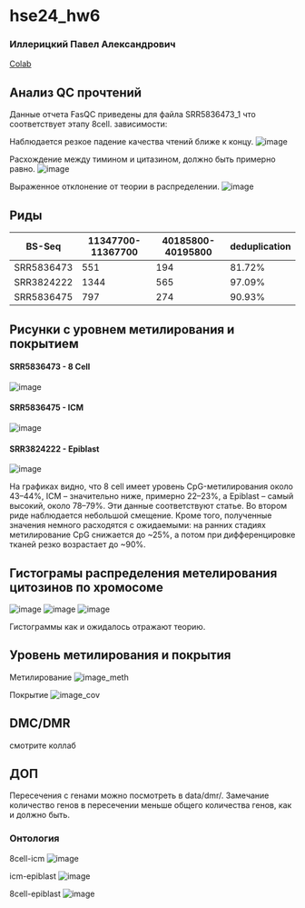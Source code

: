 # hse24_hw6
### Иллерицкий Павел Александрович

[Colab](https://colab.research.google.com/drive/1z-QWQ8YTYXtWpc8bcUR57elaoj4Ibrnc?usp=sharing)

## Анализ QC прочтений
Данные отчета FasQC приведены для файла SRR5836473_1 что соответствует этапу 8cell. зависимости:

Наблюдается резкое падение качества чтений ближе к концу.
![image](https://github.com/user-attachments/assets/12ada7dd-22d1-444d-8aec-72d544891ada)


Расхождение между тимином и цитазином, должно быть примерно равно.
![image](https://github.com/user-attachments/assets/e927f3b1-b87e-4b16-a739-b7fd6da3bd86)


Выраженное отклонение от теории в распределении.
![image](https://github.com/user-attachments/assets/65ebfb17-c24b-4576-8dd8-83c5a45d0ac6)


## Риды
BS-Seq | 11347700-11367700 | 40185800-40195800 | deduplication 
--- | --- | --- | ---
SRR5836473 | 551  | 194 | 81.72%
SRR3824222 | 1344 | 565 | 97.09%
SRR5836475 | 797  | 274 | 90.93%

## Рисунки с уровнем метилирования и покрытием

#### SRR5836473 - 8 Cell
![image](https://github.com/user-attachments/assets/7afbe728-8e78-42f1-aef5-d7042574bd7b)

#### SRR5836475 - ICM
![image](https://github.com/user-attachments/assets/bb322731-a5c6-4986-82e7-d52f6f8360fe)


#### SRR3824222 - Epiblast
![image](https://github.com/user-attachments/assets/3a4a0e25-6b8b-40a1-a4d3-d6d6a338c3b6)

На графиках видно, что 8 cell имеет уровень CpG-метилирования около 43–44%, ICM – значительно ниже, примерно 22–23%, а Epiblast – самый высокий, около 78–79%. Эти данные соответствуют статье. Во втором риде наблюдается небольшой смещение. Кроме того, полученные значения немного расходятся с ожидаемыми: на ранних стадиях метилирование CpG снижается до ~25%, а потом при дифференцировке тканей резко возрастает до ~90%.

## Гистограмы распределения метелирования цитозинов по хромосоме
![image](https://github.com/user-attachments/assets/a26987e5-9f88-477b-9a97-2c14acdae2ea)
![image](https://github.com/user-attachments/assets/1e017e14-c8e9-488a-b545-146ee6a7e42b)
![image](https://github.com/user-attachments/assets/e8bcb026-ce42-4c59-aa11-cf0213b20dcc)

Гистограммы как и ожидалось отражают теорию.

## Уровень метилирования и покрытия

Метилирование
![image_meth](https://github.com/user-attachments/assets/061a98de-141f-4454-86ba-4a32a648ebf8)

Покрытие
![image_cov](https://github.com/user-attachments/assets/7e4d26fd-9a79-4940-bc22-d4bba88ae2dc)

## DMC/DMR 
смотрите коллаб

## ДОП
Пересечения с генами можно посмотреть в data/dmr/. Замечание количество генов в пересечении меньше общего количества генов, как и должно быть.

### Онтология
8cell-icm
![image](https://github.com/user-attachments/assets/ac1b9dec-bdfd-4cef-9a81-1b7c49a707b9)

icm-epiblast
![image](https://github.com/user-attachments/assets/649eefe1-0837-40e6-b656-93730443cdfd)

8cell-epiblast
![image](https://github.com/user-attachments/assets/29d0bc5c-beac-4c2a-9b78-3699ba1d6776)
